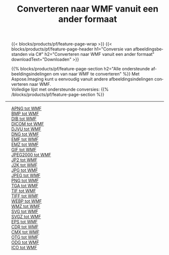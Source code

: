 ﻿---
title: Converteren naar WMF vanuit een ander formaat 
weight: 3920
url: /nl/net/conversion/to/wmf 
lang: nl
langdirlevel: 2
locales: zh-hans,ja,it,ru,de,es,fr,nl,id,lt,pl,pt,vi,tr,ko,zh-hant,ar,hi,th,sv,cs,uk,he
description: Met behulp van Aspose.Imaging kunt u eenvoudig converteren naar WMF vanuit een ander formaat
---

{{< blocks/products/pf/feature-page-wrap >}}
{{< blocks/products/pf/feature-page-header h1="Conversie van afbeeldingsbestanden via C#" h2="Converteren naar WMF vanuit een ander formaat" downloadText="Downloaden" >}}


{{% blocks/products/pf/feature-page-section  h2="Alle ondersteunde afbeeldingsindelingen om van naar WMF te converteren" %}}
Met Aspose.Imaging kunt u eenvoudig vanuit andere afbeeldingsindelingen converteren naar WMF.
<br/>
Volledige lijst met ondersteunde conversies:
{{% /blocks/products/pf/feature-page-section %}}
<div class="container-fluid productfamilypage bg-gray">
    <div class="convertypes bg-gray agp-content section">
        <div class="container">
		<hr style="margin-left:-20px;"/>
		<div class="row other-converters">
		    <div class='col-md-2 other-converter remove-lp remove-rp'><a href="/imaging/nl/net/conversion/apng-to-wmf" >APNG tot WMF</a></div>
<div class='col-md-2 other-converter remove-lp remove-rp'><a href="/imaging/nl/net/conversion/bmp-to-wmf" >BMP tot WMF</a></div>
<div class='col-md-2 other-converter remove-lp remove-rp'><a href="/imaging/nl/net/conversion/dib-to-wmf" >DIB tot WMF</a></div>
<div class='col-md-2 other-converter remove-lp remove-rp'><a href="/imaging/nl/net/conversion/dicom-to-wmf" >DICOM tot WMF</a></div>
<div class='col-md-2 other-converter remove-lp remove-rp'><a href="/imaging/nl/net/conversion/djvu-to-wmf" >DJVU tot WMF</a></div>
<div class='col-md-2 other-converter remove-lp remove-rp'><a href="/imaging/nl/net/conversion/dng-to-wmf" >DNG tot WMF</a></div>
<div class='col-md-2 other-converter remove-lp remove-rp'><a href="/imaging/nl/net/conversion/emf-to-wmf" >EMF tot WMF</a></div>
<div class='col-md-2 other-converter remove-lp remove-rp'><a href="/imaging/nl/net/conversion/emz-to-wmf" >EMZ tot WMF</a></div>
<div class='col-md-2 other-converter remove-lp remove-rp'><a href="/imaging/nl/net/conversion/gif-to-wmf" >GIF tot WMF</a></div>
<div class='col-md-2 other-converter remove-lp remove-rp'><a href="/imaging/nl/net/conversion/jpeg2000-to-wmf" >JPEG2000 tot WMF</a></div>
<div class='col-md-2 other-converter remove-lp remove-rp'><a href="/imaging/nl/net/conversion/jp2-to-wmf" >JP2 tot WMF</a></div>
<div class='col-md-2 other-converter remove-lp remove-rp'><a href="/imaging/nl/net/conversion/j2k-to-wmf" >J2K tot WMF</a></div>
<div class='col-md-2 other-converter remove-lp remove-rp'><a href="/imaging/nl/net/conversion/jpg-to-wmf" >JPG tot WMF</a></div>
<div class='col-md-2 other-converter remove-lp remove-rp'><a href="/imaging/nl/net/conversion/jpeg-to-wmf" >JPEG tot WMF</a></div>
<div class='col-md-2 other-converter remove-lp remove-rp'><a href="/imaging/nl/net/conversion/png-to-wmf" >PNG tot WMF</a></div>
<div class='col-md-2 other-converter remove-lp remove-rp'><a href="/imaging/nl/net/conversion/tga-to-wmf" >TGA tot WMF</a></div>
<div class='col-md-2 other-converter remove-lp remove-rp'><a href="/imaging/nl/net/conversion/tif-to-wmf" >TIF tot WMF</a></div>
<div class='col-md-2 other-converter remove-lp remove-rp'><a href="/imaging/nl/net/conversion/tiff-to-wmf" >TIFF tot WMF</a></div>
<div class='col-md-2 other-converter remove-lp remove-rp'><a href="/imaging/nl/net/conversion/webp-to-wmf" >WEBP tot WMF</a></div>
<div class='col-md-2 other-converter remove-lp remove-rp'><a href="/imaging/nl/net/conversion/wmz-to-wmf" >WMZ tot WMF</a></div>
<div class='col-md-2 other-converter remove-lp remove-rp'><a href="/imaging/nl/net/conversion/svg-to-wmf" >SVG tot WMF</a></div>
<div class='col-md-2 other-converter remove-lp remove-rp'><a href="/imaging/nl/net/conversion/svgz-to-wmf" >SVGZ tot WMF</a></div>
<div class='col-md-2 other-converter remove-lp remove-rp'><a href="/imaging/nl/net/conversion/eps-to-wmf" >EPS tot WMF</a></div>
<div class='col-md-2 other-converter remove-lp remove-rp'><a href="/imaging/nl/net/conversion/cdr-to-wmf" >CDR tot WMF</a></div>
<div class='col-md-2 other-converter remove-lp remove-rp'><a href="/imaging/nl/net/conversion/cmx-to-wmf" >CMX tot WMF</a></div>
<div class='col-md-2 other-converter remove-lp remove-rp'><a href="/imaging/nl/net/conversion/otg-to-wmf" >OTG tot WMF</a></div>
<div class='col-md-2 other-converter remove-lp remove-rp'><a href="/imaging/nl/net/conversion/odg-to-wmf" >ODG tot WMF</a></div>
<div class='col-md-2 other-converter remove-lp remove-rp'><a href="/imaging/nl/net/conversion/ico-to-wmf" >ICO tot WMF</a></div>
                </div>
        </div>
    </div>
</div>
<br/>

